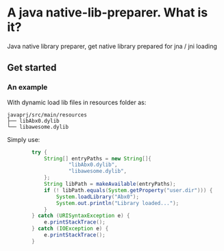 # A java native-lib-preparer. What is it?

Java native library preparer, get native library prepared for jna / jni loading

## Get started

### An example

With dynamic load lib files in resources folder as: 

```
javaprj/src/main/resources
├── libAbx0.dylib 
└── libawesome.dylib

```

Simply use: 

```java 
        try {
            String[] entryPaths = new String[]{
                    "libAbx0.dylib",
                    "libawesome.dylib",
            };
            String libPath = makeAvailable(entryPaths);
            if (! libPath.equals(System.getProperty("user.dir"))) {
                System.loadLibrary("Abx0");
                System.out.println("Library loaded...");
            }
        } catch (URISyntaxException e) {
            e.printStackTrace();
        } catch (IOException e) {
            e.printStackTrace();
        }
```